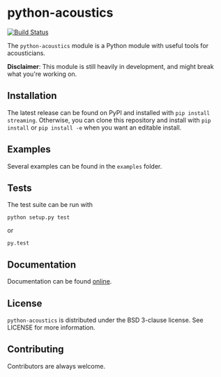 # python-acoustics

[![Build Status](https://travis-ci.org/python-acoustics/python-acoustics.svg?branch=master)](https://travis-ci.org/python-acoustics/python-acoustics)

The `python-acoustics` module is a Python module with useful tools for acousticians.

**Disclaimer**: This module is still heavily in development, and might break what you're working on.

## Installation

The latest release can be found on PyPI and installed with `pip install streaming`.
Otherwise, you can clone this repository and install with `pip install` or `pip install -e` when you want an editable install.


## Examples

Several examples can be found in the `examples` folder.

## Tests

The test suite can be run with

`python setup.py test`

or

`py.test`

## Documentation

Documentation can be found [online](http://python-acoustics.github.io/python-acoustics/).

## License

`python-acoustics` is distributed under the BSD 3-clause license. See LICENSE for more information.

## Contributing

Contributors are always welcome.

